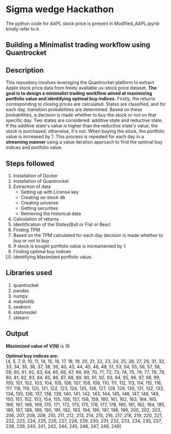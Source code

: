 # Sigma wedge Hackathon
The python code for AAPL stock price is present in Modified_AAPL.ipynb kindly refer to it
## Building a Minimalist trading workflow using Quantrocket
## Description
  This repository involves leveraging the Quantrocket platform to extract Apple stock price data from freely available us-stock price dataset. **The goal is to design a minimalist trading workflow aimed at maximizing portfolio value and identifying optimal buy indices.** Firstly, the returns corresponding to closing prices are calculated. States are classified, and for each day, transition probabilities are determined. Based on these probabilities, a decision is made whether to buy the stock or not on that specific day. Two states are considered: additive state and reductive state. If the additive state's value is higher than the reductive state's value, the stock is purchased; otherwise, it's not. When buying the stock, the portfolio value is increased by 1. This process is repeated for each day in a **streaming manner** using a value iteration approach to find the optimal buy indices and portfolio value.

## Steps followed 
1. Installation of Docker
2. Installation of Quantrocket
3. Extraction of data
   - Setting up with License key
   - Creating us-stock db
   - Creating universe
   - Getting securities
   - Retrieving the historical data
4. Calculation of returns
5. Identification of the States(Bull or Flat or Bear)
6. Finding TPM 
7. Based on the TPM calculated for each day decision is made whether to buy or not to buy
8. If stock is bought portfolio value is increamented by 1
9. Finding optimal buy indices
10. Identifying Maximized portfolio value.
   

## Libraries used
1. quantrocket
2. pandas
3. numpy
4. matplotlib
5. seaborn
6. statsmodel
7. sklearn

## Output
  **Maximized value of V(N)** is 16 <br/>
  
  **Optimal buy indices are:** <br/>
    [4, 5, 7, 9, 10, 11, 14, 15, 16, 17, 18, 19, 20, 21, 22, 23, 24, 25, 26, 27, 29, 31, 32, 33, 34, 35, 36, 37, 38, 39, 40, 43, 44, 45, 46, 49, 51, 53, 54, 55, 56, 57, 58, 59, 60, 61, 62, 63, 64, 65, 66, 67, 68, 69, 70, 71, 72, 73, 74, 75, 76, 77, 78, 79, 80, 81, 82, 83, 84, 85, 86, 87, 88, 89, 90, 91, 92, 93, 94, 95, 96, 97, 98, 99, 100, 101, 102, 103, 104, 105, 106, 107, 108, 109, 110, 111, 112, 113, 114, 115, 116, 117, 118, 119, 120, 121, 122, 123, 124, 125, 126, 127, 128, 129, 130, 131, 132, 133, 134, 135, 136, 137, 138, 139, 140, 141, 142, 143, 144, 145, 146, 147, 148, 149, 150, 151, 152, 153, 154, 155, 156, 157, 158, 159, 160, 161, 162, 163, 164, 165, 166, 167, 168, 169, 170, 171, 172, 173, 175, 176, 177, 178, 180, 181, 182, 184, 185, 186, 187, 188, 189, 190, 191, 192, 193, 194, 195, 197, 198, 199, 200, 202, 203, 206, 207, 208, 209, 210, 211, 212, 213, 214, 215, 216, 217, 218, 219, 220, 221, 222, 223, 224, 225, 226, 227, 228, 229, 230, 231, 232, 233, 234, 235, 237, 238, 239, 240, 241, 242, 244, 245, 246, 247, 248, 249]
